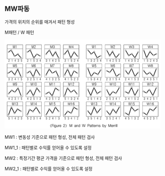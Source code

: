 ## MW파동

가격의 위치의 순위를 매겨서 패턴 형성

M패턴 / W 패턴

![PdfImage](readMe.assets/PdfImage.png)

MW1 : 변동성 기준으로 패턴 형성, 전체 패턴 검사

MW1_1 : 패턴별로 수익률 얻어올 수 있도록 설정

MW2 : 특정기간 평균 가격을 기준으로 패턴 형성, 전체 패턴 검사

MW2_1 : 패턴별로 수익률 얻어올 수 있도록 설정